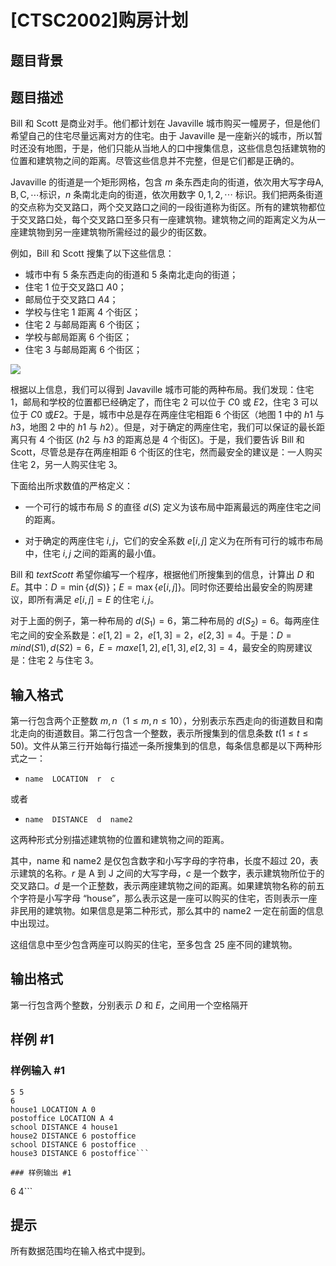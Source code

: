 # [CTSC2002]购房计划

## 题目背景



## 题目描述

$\text{Bill}$ 和 $\text{Scott}$ 是商业对手。他们都计划在 $\text{Javaville}$ 城市购买一幢房子，但是他们希望自己的住宅尽量远离对方的住宅。由于 $\text{Javaville}$ 是一座新兴的城市，所以暂时还没有地图，于是，他们只能从当地人的口中搜集信息，这些信息包括建筑物的位置和建筑物之间的距离。尽管这些信息并不完整，但是它们都是正确的。
   
$\text{Javaville}$ 的街道是一个矩形网格，包含 $m$ 条东西走向的街道，依次用大写字母$\text{A},\text{B},\text{C},\cdots$标识，$n$ 条南北走向的街道，依次用数字 $0,1,2,\cdots$ 标识。我们把两条街道的交点称为交叉路口，两个交叉路口之间的一段街道称为街区。所有的建筑物都位于交叉路口处，每个交叉路口至多只有一座建筑物。建筑物之间的距离定义为从一座建筑物到另一座建筑物所需经过的最少的街区数。
    
例如，$\text{Bill}$ 和 $\text{Scott}$ 搜集了以下这些信息：
- 城市中有 $5$ 条东西走向的街道和 $5$ 条南北走向的街道；
- 住宅 $1$ 位于交叉路口 $A0$；
- 邮局位于交叉路口 $A4$；
- 学校与住宅 $1$ 距离 $4$ 个街区；
- 住宅 $2$ 与邮局距离 $6$ 个街区；
- 学校与邮局距离 $6$ 个街区；
- 住宅 $3$ 与邮局距离 $6$ 个街区；

![](https://darkbzoj.tk/JudgeOnline/upload/201112/1(4).jpg)

根据以上信息，我们可以得到 $\text{Javaville}$ 城市可能的两种布局。我们发现：住宅 $1$，邮局和学校的位置都已经确定了，而住宅 $2$ 可以位于 $C0$ 或 $E2$，住宅 $3$ 可以位于 $C0$ 或$E2$。于是，城市中总是存在两座住宅相距 $6$ 个街区（地图 $1$ 中的 $h1$ 与 $h3$，地图 $2$ 中的 $h1$ 与 $h2$）。但是，对于确定的两座住宅，我们可以保证的最长距离只有 $4$ 个街区 ($h2$ 与 $h3$ 的距离总是 $4$ 个街区)。于是，我们要告诉 $\text{Bill}$ 和 $\text{Scott}$，尽管总是存在两座相距 $6$ 个街区的住宅，然而最安全的建议是：一人购买住宅 $2$，另一人购买住宅 $3$。

下面给出所求数值的严格定义：

- 一个可行的城市布局 $S$ 的直径 $d(S)$ 定义为该布局中距离最远的两座住宅之间的距离。

- 对于确定的两座住宅 $i, j$，它们的安全系数 $e[i, j]$ 定义为在所有可行的城市布局中，住宅 $i, j$ 之间的距离的最小值。

$\text{Bill}$ 和 $text{Scott}$ 希望你编写一个程序，根据他们所搜集到的信息，计算出 $D$ 和$E$。其中：$D=\min\{d(S)\}$；$E=\max\{e[i, j]\}$。同时你还要给出最安全的购房建议，即所有满足 $e[i, j]=E$ 的住宅 $i, j$。

对于上面的例子，第一种布局的 $d(S_1)=6$，第二种布局的 $d(S_2)=6$。每两座住宅之间的安全系数是：$e[1,2]=2，e[1,3]=2，e[2,3]=4$。于是：$D=min{d(S1),d(S2)}=6，E= max{e[1,2],e[1,3],e[2,3]}=4$，最安全的购房建议是：住宅 $2$ 与住宅 $3$。

## 输入格式

第一行包含两个正整数 $m, n（1\le m, n\le 10）$，分别表示东西走向的街道数目和南北走向的街道数目。第二行包含一个整数，表示所搜集到的信息条数 $t(1\le t\le 50)$。文件从第三行开始每行描述一条所搜集到的信息，每条信息都是以下两种形式之一：
- `name  LOCATION  r  c`

或者

- `name  DISTANCE  d  name2`

这两种形式分别描述建筑物的位置和建筑物之间的距离。

其中，$\text{name}$ 和 $\text{name2}$ 是仅包含数字和小写字母的字符串，长度不超过 $20$，表示建筑的名称。$r$ 是 $\text{A}$ 到 $\text{J}$ 之间的大写字母，$c$ 是一个数字，表示建筑物所位于的交叉路口。$d$ 是一个正整数，表示两座建筑物之间的距离。如果建筑物名称的前五个字符是小写字母 $\text{“house”}$，那么表示这是一座可以购买的住宅，否则表示一座非民用的建筑物。如果信息是第二种形式，那么其中的 $\text{name2}$ 一定在前面的信息中出现过。

这组信息中至少包含两座可以购买的住宅，至多包含 $25$ 座不同的建筑物。

## 输出格式

第一行包含两个整数，分别表示 $D$ 和 $E$，之间用一个空格隔开

## 样例 #1

### 样例输入 #1
```
5 5
6
house1 LOCATION A 0
postoffice LOCATION A 4
school DISTANCE 4 house1
house2 DISTANCE 6 postoffice
school DISTANCE 6 postoffice
house3 DISTANCE 6 postoffice```

### 样例输出 #1

```
6 4```

## 提示

所有数据范围均在输入格式中提到。
